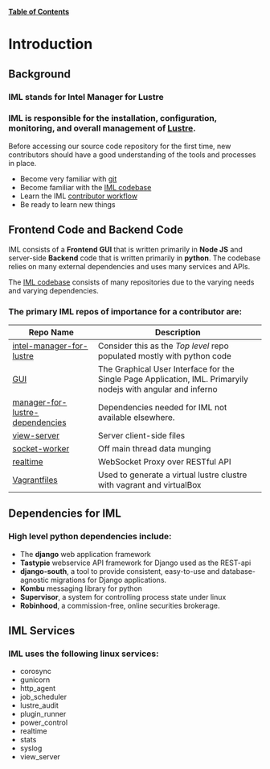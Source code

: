 [**Table of Contents**](index.md)

# Introduction

## Background

### **IML** stands for Intel Manager for Lustre
### **IML** is responsible for the installation, configuration, monitoring, and overall management of [Lustre](http://lustre.org/).

Before accessing our source code repository for the first time, new contributors should have a good understanding of the tools and processes in place.
* Become very familiar with [git](Git_Info.md)
* Become familiar with the [IML codebase](https://github.com/intel-hpdd)
* Learn the IML [contributor workflow](Contributor_Workflow.md)
* Be ready to learn new things

## Frontend Code and Backend Code
IML consists of a **Frontend GUI** that is written primarily in **Node JS** and server-side **Backend** code that is written primarily in **python**. The codebase relies on many external dependencies and uses many services and APIs.

The [IML codebase](https://github.com/intel-hpdd) consists of many repositories due to the varying needs and varying dependencies.

### The primary IML repos of importance for a contributor are:

| Repo Name | Description |
|-----------|-------------|
| [intel-manager-for-lustre](https://github.com/intel-hpdd/intel-manager-for-lustre) | Consider this as the *Top level* repo populated mostly with python code |
| [GUI](https://github.com/intel-hpdd/GUI) | The Graphical User Interface for the Single Page Application, IML. Primaryily nodejs with angular and inferno |
| [manager-for-lustre-dependencies](https://github.com/intel-hpdd/manager-for-lustre-dependencies) | Dependencies needed for IML not available elsewhere. |
| [view-server](https://github.com/intel-hpdd/view-server) | Server client-side files |
| [socket-worker](https://github.com/intel-hpdd/socket-worker) | Off main thread data munging|
| [realtime](https://github.com/intel-hpdd/realtime) | WebSocket Proxy over RESTful API  |
| [Vagrantfiles](https://github.com/intel-hpdd/Vagrantfiles) | Used to generate a virtual lustre clustre with vagrant and virtualBox

## Dependencies for IML
### High level python dependencies include:
* The **django** web application framework
* **Tastypie** webservice API framework for Django used as the REST-api
* **django-south**, a tool to provide consistent, easy-to-use and database-agnostic migrations for Django applications.
* **Kombu** messaging library for python
* **Supervisor**, a system for controlling process state under linux
* **Robinhood**, a commission-free, online securities brokerage. 

## IML Services
### IML uses the following linux services:
* corosync               
* gunicorn 
* http_agent 
* job_scheduler 
* lustre_audit 
* plugin_runner
* power_control 
* realtime 
* stats
* syslog
* view_server  



